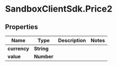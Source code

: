 # SandboxClientSdk.Price2

## Properties
Name | Type | Description | Notes
------------ | ------------- | ------------- | -------------
**currency** | **String** |  | 
**value** | **Number** |  | 

